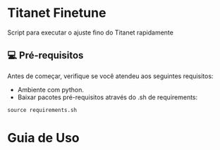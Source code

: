 # Titanet Finetune
Script para executar o ajuste fino do Titanet rapidamente

## 💻 Pré-requisitos

Antes de começar, verifique se você atendeu aos seguintes requisitos:

- Ambiente com python.
- Baixar pacotes pré-requisitos através do .sh de requirements:
```
source requirements.sh
```

 # Guia de Uso

 
